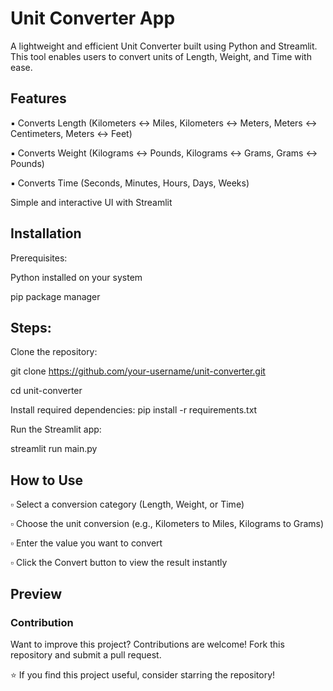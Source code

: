 # Unit Converter App

A lightweight and efficient Unit Converter built using Python and Streamlit. This tool enables users to convert units of Length, Weight, and Time with ease.

## Features
▪ Converts Length (Kilometers ↔ Miles, Kilometers ↔ Meters, Meters ↔ Centimeters, Meters ↔ Feet)

▪ Converts Weight (Kilograms ↔ Pounds, Kilograms ↔ Grams, Grams ↔ Pounds)

▪ Converts Time (Seconds, Minutes, Hours, Days, Weeks)

Simple and interactive UI with Streamlit

## Installation

Prerequisites:

Python installed on your system

pip package manager

## Steps:
Clone the repository:

git clone https://github.com/your-username/unit-converter.git

cd unit-converter

Install required dependencies:
pip install -r requirements.txt

Run the Streamlit app:

streamlit run main.py

## How to Use

▫ Select a conversion category (Length, Weight, or Time)

▫ Choose the unit conversion (e.g., Kilometers to Miles, Kilograms to Grams)

▫ Enter the value you want to convert

▫ Click the Convert button to view the result instantly

## Preview

### Contribution

Want to improve this project? Contributions are welcome! Fork this repository and submit a pull request.

⭐ If you find this project useful, consider starring the repository!

